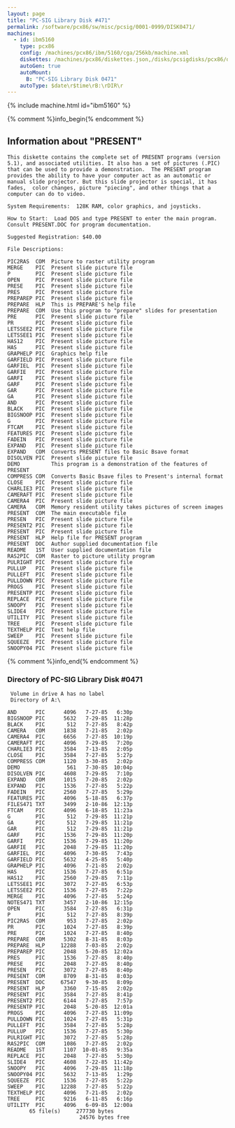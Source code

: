 ```yaml
---
layout: page
title: "PC-SIG Library Disk #471"
permalink: /software/pcx86/sw/misc/pcsig/0001-0999/DISK0471/
machines:
  - id: ibm5160
    type: pcx86
    config: /machines/pcx86/ibm/5160/cga/256kb/machine.xml
    diskettes: /machines/pcx86/diskettes.json,/disks/pcsigdisks/pcx86/diskettes.json
    autoGen: true
    autoMount:
      B: "PC-SIG Library Disk 0471"
    autoType: $date\r$time\rB:\rDIR\r
---
```


{% include machine.html id="ibm5160" %}

{% comment %}info_begin{% endcomment %}

## Information about "PRESENT"

    This diskette contains the complete set of PRESENT programs (version
    5.1), and associated utilities. It also has a set of pictures (.PIC)
    that can be used to provide a demonstration.  The PRESENT program
    provides the ability to have your computer act as an automatic or
    manual slide projector. But this slide projector is special, it has
    fades,  color changes, picture "piecing", and other things that a
    computer can do to video.
    
    System Requirements:  128K RAM, color graphics, and joysticks.
    
    How to Start:  Load DOS and type PRESENT to enter the main program.
    Consult PRESENT.DOC for program documentation.
    
    Suggested Registration: $40.00
    
    File Descriptions:
    
    PIC2RAS  COM  Picture to raster utility program
    MERGE    PIC  Present slide picture file
    P        PIC  Present slide picture file
    OPEN     PIC  Present slide picture file
    PRESE    PIC  Present slide picture file
    PRES     PIC  Present slide picture file
    PREPAREP PIC  Present slide picture file
    PREPARE  HLP  This is PREPARE'S help file
    PREPARE  COM  Use this program to "prepare" slides for presentation
    PRE      PIC  Present slide picture file
    PR       PIC  Present slide picture file
    LETSSEE2 PIC  Present slide picture file
    LETSSEE1 PIC  Present slide picture file
    HAS12    PIC  Present slide picture file
    HAS      PIC  Present slide picture file
    GRAPHELP PIC  Graphics help file
    GARFIELD PIC  Present slide picture file
    GARFIEL  PIC  Present slide picture file
    GARFIE   PIC  Present slide picture file
    GARFI    PIC  Present slide picture file
    GARF     PIC  Present slide picture file
    GAR      PIC  Present slide picture file
    GA       PIC  Present slide picture file
    AND      PIC  Present slide picture file
    BLACK    PIC  Present slide picture file
    BIGSNOOP PIC  Present slide picture file
    G        PIC  Present slide picture file
    FTCAM    PIC  Present slide picture file
    FEATURES PIC  Present slide picture file
    FADEIN   PIC  Present slide picture file
    EXPAND   PIC  Present slide picture file
    EXPAND   COM  Converts PRESENT files to Basic Bsave format
    DISOLVEN PIC  Present slide picture file
    DEMO          This program is a demonstration of the features of PRESENT
    COMPRESS COM  Converts Basic Bsave files to Present's internal format
    CLOSE    PIC  Present slide picture file
    CHARLIE3 PIC  Present slide picture file
    CAMERAFT PIC  Present slide picture file
    CAMERA4  PIC  Present slide picture file
    CAMERA   COM  Memory resident utility takes pictures of screen images
    PRESENT  COM  The main executable file
    PRESEN   PIC  Present slide picture file
    PRESENT2 PIC  Present slide picture file
    PRESENT  PIC  Present slide picture file
    PRESENT  HLP  Help file for PRESENT program
    PRESENT  DOC  Author supplied documentation file
    README   1ST  User supplied documentation file
    RAS2PIC  COM  Raster to picture utility program
    PULRIGHT PIC  Present slide picture file
    PULLUP   PIC  Present slide picture file
    PULLEFT  PIC  Present slide picture file
    PULLDOWN PIC  Present slide picture file
    PROGS    PIC  Present slide picture file
    PRESENTP PIC  Present slide picture file
    REPLACE  PIC  Present slide picture file
    SNOOPY   PIC  Present slide picture file
    SLIDE4   PIC  Present slide picture file
    UTILITY  PIC  Present slide picture file
    TREE     PIC  Present slide picture file
    TEXTHELP PIC  Text help file
    SWEEP    PIC  Present slide picture file
    SQUEEZE  PIC  Present slide picture file
    SNOOPY04 PIC  Present slide picture file
{% comment %}info_end{% endcomment %}


### Directory of PC-SIG Library Disk #0471

     Volume in drive A has no label
     Directory of A:\

    AND      PIC      4096   7-27-85   6:30p
    BIGSNOOP PIC      5632   7-29-85  11:28p
    BLACK    PIC       512   7-27-85   8:42p
    CAMERA   COM      1838   7-21-85   2:02p
    CAMERA4  PIC      6656   7-27-85  10:19p
    CAMERAFT PIC      4096   7-29-85   7:20p
    CHARLIE3 PIC      3584   7-13-85   2:05p
    CLOSE    PIC      3584   7-27-85   5:27p
    COMPRESS COM      1120   3-30-85   2:02p
    DEMO               561   7-30-85  10:04p
    DISOLVEN PIC      4608   7-29-85   7:10p
    EXPAND   COM      1015   7-20-85   2:02p
    EXPAND   PIC      1536   7-27-85   5:22p
    FADEIN   PIC      2560   7-27-85   5:29p
    FEATURES PIC      4096   5-18-85   6:37p
    FILES471 TXT      3499   2-10-86  12:13p
    FTCAM    PIC      4096   6-18-85  11:23a
    G        PIC       512   7-29-85  11:21p
    GA       PIC       512   7-29-85  11:21p
    GAR      PIC       512   7-29-85  11:21p
    GARF     PIC      1536   7-29-85  11:20p
    GARFI    PIC      1536   7-29-85  11:20p
    GARFIE   PIC      2048   7-29-85  11:20p
    GARFIEL  PIC      4096   7-30-85   7:43p
    GARFIELD PIC      5632   4-25-85   5:40p
    GRAPHELP PIC      4096   7-21-85   2:02p
    HAS      PIC      1536   7-27-85   6:51p
    HAS12    PIC      2560   7-29-85   7:11p
    LETSSEE1 PIC      3072   7-27-85   6:53p
    LETSSEE2 PIC      1536   7-27-85   7:22p
    MERGE    PIC      4096   7-27-85   5:24p
    NOTES471 TXT      3457   2-10-86  12:15p
    OPEN     PIC      3584   7-27-85   6:31p
    P        PIC       512   7-27-85   8:39p
    PIC2RAS  COM       953   7-27-85   2:02p
    PR       PIC      1024   7-27-85   8:39p
    PRE      PIC      1024   7-27-85   8:40p
    PREPARE  COM      5302   8-31-85   8:03p
    PREPARE  HLP     12288   7-03-85   2:02p
    PREPAREP PIC      2048   5-20-85  12:02a
    PRES     PIC      1536   7-27-85   8:40p
    PRESE    PIC      2048   7-27-85   8:40p
    PRESEN   PIC      3072   7-27-85   8:40p
    PRESENT  COM      8709   8-31-85   8:03p
    PRESENT  DOC     67547   9-30-85   8:09p
    PRESENT  HLP      3360   7-15-85   2:02p
    PRESENT  PIC      3584   7-27-85   8:41p
    PRESENT2 PIC      6144   7-27-85   7:57p
    PRESENTP PIC      2048   5-20-85  12:01a
    PROGS    PIC      4096   7-27-85  11:09p
    PULLDOWN PIC      1024   7-27-85   5:31p
    PULLEFT  PIC      3584   7-27-85   5:28p
    PULLUP   PIC      1536   7-27-85   5:30p
    PULRIGHT PIC      3072   7-27-85   5:28p
    RAS2PIC  COM      1086   7-27-85   2:02p
    README   1ST      1107  10-01-85   9:35a
    REPLACE  PIC      2048   7-27-85   5:30p
    SLIDE4   PIC      4608   7-22-85  11:42p
    SNOOPY   PIC      4096   7-29-85  11:18p
    SNOOPY04 PIC      5632   7-13-85   1:29p
    SQUEEZE  PIC      1536   7-27-85   5:22p
    SWEEP    PIC     12288   7-27-85   5:22p
    TEXTHELP PIC      4096   7-21-85   2:02p
    TREE     PIC      9216   6-11-85   6:16p
    UTILITY  PIC      4096   6-09-85  12:00a
           65 file(s)     277730 bytes
                           24576 bytes free
